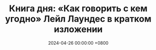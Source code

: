---
title: "Книга дня: «Как говорить с кем угодно» Лейл Лаундес в кратком изложении"
description: >-
 Улучшайте навыки общения с книгой Лейл Лаундес! Практичные советы по нетворкингу, уверенности и созданию связей. Читайте обзор!
date: 2024-04-26 00:00:00 +0800
categories: [Мышление, Конспекты-книг]
tags:
 [
   обзор-книги,
   лейл-лаундес,
   навыки-общения,
   нетворкинг,
   уверенность,
   язык-тела,
   активное-слушание,
   публичные-выступления,
   харизма,
   построение-отношений,
   разговорные-навыки,
   успех-в-общении
 ]
image:
alt: Обзор книги Как говорить с кем угодно Лейл Лаундес
fallback:
 -
 -
---